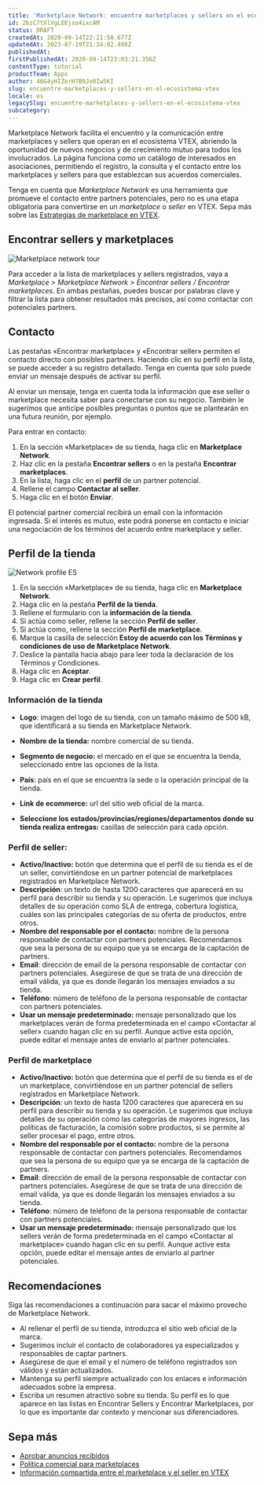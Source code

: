 ```yaml
---
title: 'Marketplace Network: encuentre marketplaces y sellers en el ecosistema VTEX'
id: 2bzC7tXlVgLEEjxo4ixcAM
status: DRAFT
createdAt: 2020-09-14T22:21:50.677Z
updatedAt: 2023-07-19T21:34:02.498Z
publishedAt: 
firstPublishedAt: 2020-09-14T23:03:21.356Z
contentType: tutorial
productTeam: Apps
author: 46G4yHIZerH7B9Jo0Iw5KI
slug: encuentre-marketplaces-y-sellers-en-el-ecosistema-vtex
locale: es
legacySlug: encuentre-marketplaces-y-sellers-en-el-ecosistema-vtex
subcategory: 
---
```


Marketplace Network facilita el encuentro y la comunicación entre marketplaces y sellers que operan en el ecosistema VTEX, abriendo la oportunidad de nuevos negocios y de crecimiento mutuo para todos los involucrados. La página funciona como un catálogo de interesados en asociaciones, permitiendo el registro, la consulta y el contacto entre los marketplaces y sellers para que establezcan sus acuerdos comerciales.

Tenga en cuenta que *Marketplace Network* es una herramienta que promueve el contacto entre partners potenciales, pero no es una etapa obligatoria para convertirse en un *marketplace* o *seller* en VTEX. Sepa más sobre las [Estrategias de marketplace en VTEX](https://help.vtex.com/es/tutorial/estrategias-de-marketplace-na-vtex--tutorials_402).

## Encontrar sellers y marketplaces
![Marketplace network tour](//images.ctfassets.net/alneenqid6w5/1dSZvVeBP1yyJ1Ai5xuX12/884c2b263f35ef7e8fbffee7cb23ba84/Marketplace_network_tour.gif)

Para acceder a la lista de marketplaces y sellers registrados, vaya a *Marketplace > Marketplace Network > Encontrar sellers / Encontrar marketplaces*. En ambas pestañas, puedes buscar por palabras clave y filtrar la lista para obtener resultados más precisos, así como contactar con potenciales partners.

## Contacto

Las pestañas «Encontrar marketplace» y «Encontrar seller» permiten el contacto directo con posibles partners. Haciendo clic en su perfil en la lista, se puede acceder a su registro detallado. Tenga en cuenta que solo puede enviar un mensaje después de activar su perfil. 

Al enviar un mensaje, tenga en cuenta toda la información que ese seller o marketplace necesita saber para conectarse con su negocio. También le sugerimos que anticipe posibles preguntas o puntos que se plantearán en una futura reunión, por ejemplo. 

Para entrar en contacto:   

1. En la sección «Marketplace» de su tienda, haga clic en __Marketplace Network__.    
2. Haz clic en la pestaña __Encontrar sellers__ o en la pestaña __Encontrar marketplaces__.     
3. En la lista, haga clic en el __perfil__ de un partner potencial.     
4. Rellene el campo __Contactar al seller__.    
5. Haga clic en el botón __Enviar__.     

<div class="alert alert-info">
El potencial partner comercial recibirá un email con la información ingresada. Si el interés es mutuo, este podrá ponerse en contacto e iniciar una negociación de los términos del acuerdo entre marketplace y seller.
</div>

## Perfil de la tienda
![Network profile ES](//images.ctfassets.net/alneenqid6w5/0F1E1mqf6hD5FLzVGqBA7/ae9aa04caa553c344ab6e5f958469e68/Marketplace_store_profile_ES.gif)

1. En la sección «Marketplace» de su tienda, haga clic en __Marketplace Network__.    
2. Haga clic en la pestaña __Perfil de la tienda__.    
3. Rellene el formulario con la __información de la tienda__.     
4. Si actúa como seller, rellene la sección __Perfil de seller__.    
5. Si actúa como, rellene la sección __Perfil de marketplace__.   
6. Marque la casilla de selección __Estoy de acuerdo con los Términos y   condiciones de uso de Marketplace Network__.    
7. Deslice la pantalla hacia abajo para leer toda la declaración de los Términos y Condiciones.    
8. Haga clic en __Aceptar__.    
9. Haga clic en __Crear perfil__.     

### Información de la tienda
- __Logo__:  imagen del logo de su tienda, con un tamaño máximo de 500 kB, que identificará a su tienda en Marketplace Network.  
- __Nombre de la tienda:__ nombre comercial de su tienda.     
- __Segmento de negocio:__ el mercado en el que se encuentra la tienda, seleccionado entre las opciones de la lista.    
- __País__: país en el que se encuentra la sede o la operación principal de la tienda.     
- __Link de ecommerce:__ url del sitio web oficial de la marca.

- __Seleccione los estados/provincias/regiones/departamentos donde su tienda realiza entregas:__ casillas de selección para cada opción.  

### Perfil de seller:
- __Activo/Inactivo:__ botón que determina que el perfil de su tienda es el de un seller, convirtiéndose en un partner potencial de marketplaces registrados en Marketplace Network.   
- __Descripción__: un texto de hasta 1200 caracteres que aparecerá en su perfil para describir su tienda y su operación.  Le sugerimos que incluya detalles de su operación como SLA de entrega, cobertura logística, cuáles son las principales categorías de su oferta de productos, entre otros.       
- __Nombre del responsable por el contacto:__ nombre de la persona responsable de contactar con partners potenciales. Recomendamos que sea la persona de su equipo que ya se encarga de la captación de partners.    
- __Email__: dirección de email de la persona responsable de contactar con partners potenciales. Asegúrese de que se trata de una dirección de email válida, ya que es donde llegarán los mensajes enviados a su tienda.    
- __Teléfono__: número de teléfono de la persona responsable de contactar con partners potenciales.   
- __Usar un mensaje predeterminado:__ mensaje personalizado que los marketplaces verán de forma predeterminada en el campo «Contactar al seller» cuando hagan clic en su perfil. Aunque active esta opción, puede editar el mensaje antes de enviarlo al partner potenciales.   

### Perfil de marketplace

- __Activo/Inactivo:__ botón que determina que el perfil de su tienda es el de un marketplace, convirtiéndose en un partner potencial de sellers registrados en Marketplace Network.   
- __Descripción__: un texto de hasta 1200 caracteres que aparecerá en su perfil para describir su tienda y su operación.  Le sugerimos que incluya detalles de su operación como las categorías de mayores ingresos, las políticas de facturación, la comisión sobre productos, si se permite al seller procesar el pago, entre otros.  
- __Nombre del responsable por el contacto:__ nombre de la persona responsable de contactar con partners potenciales. Recomendamos que sea la persona de su equipo que ya se encarga de la captación de partners.     
- __Email__: dirección de email de la persona responsable de contactar con partners potenciales. Asegúrese de que se trata de una dirección de email válida, ya que es donde llegarán los mensajes enviados a su tienda.    
- __Teléfono__: número de teléfono de la persona responsable de contactar con partners potenciales.      
- __Usar un mensaje predeterminado:__ mensaje personalizado que los sellers verán de forma predeterminada en el campo «Contactar al marketplace» cuando hagan clic en su perfil. Aunque active esta opción, puede editar el mensaje antes de enviarlo al partner potenciales.   

## Recomendaciones
Siga las recomendaciones a continuación para sacar el máximo provecho de Marketplace Network.

- Al rellenar el perfil de su tienda, introduzca el sitio web oficial de la marca.  
- Sugerimos incluir el contacto de colaboradores ya especializados y responsables de captar partners.  
- Asegúrese de que el email y el número de teléfono registrados son válidos y están actualizados.   
- Mantenga su perfil siempre actualizado con los enlaces e información adecuados sobre la empresa.  
- Escriba un resumen atractivo sobre su tienda. Su perfil es lo que aparece en las listas en Encontrar Sellers y Encontrar  Marketplaces, por lo que es importante dar contexto y mencionar sus diferenciadores.  

## Sepa más

- [Aprobar anuncios recibidos](https://help.vtex.com/es/tutorial/sugerindo-e-aprovando-skus/)
- [Política comercial para marketplaces](https://help.vtex.com/es/tutorial/configurando-a-politica-comercial-para-marketplace--tutorials_404)
- [Información compartida entre el marketplace y el seller en VTEX](https://help.vtex.com/es/tutorial/informacoes-compartilhadas-entre-marketplace-e-seller-na-vtex--3o7WGiBtfnKKZ3Ddug26k3)
